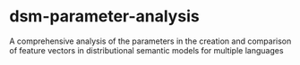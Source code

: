 # dsm-parameter-analysis
A comprehensive analysis of the parameters in the creation and comparison of feature vectors in distributional semantic models for multiple languages
